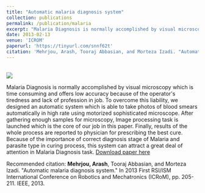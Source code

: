 ```yaml
---
title: "Automatic malaria diagnosis system"
collection: publications
permalink: /publication/malaria
excerpt: "Malaria Diagnosis is normally accomplished by visual microscopy which is time consuming and offers low accuracy because of the operator\'s tiredness and lack of profession in job. To overcome this liability, we designed an automatic system which is able to take photos of blood smears automatically in high rate using motorized sophisticated microscope. After gathering enough samples for microscopy, Image processing task is launched which is the core of our job in this paper. Finally, results of the whole process are reported to physician for prescribing the best cure. Because of the importance of correct diagnosis stage of Malaria and parasite type in curing process, this system can attract a great deal of attention in Malaria Diagnosis task."
date: 2013-02-13
venue: 'ICROM'
paperurl: 'https://tinyurl.com/snnf62t'
citation: 'Mehrjou, Arash, Tooraj Abbasian, and Morteza Izadi. "Automatic malaria diagnosis system." In 2013 First RSI/ISM International Conference on Robotics and Mechatronics (ICRoM), pp. 205-211. IEEE, 2013'
---
```

<br/><img src='publications/blood_sample.png'>

Malaria Diagnosis is normally accomplished by visual microscopy which is time consuming and offers low accuracy because of the operator's tiredness and lack of profession in job. To overcome this liability, we designed an automatic system which is able to take photos of blood smears automatically in high rate using motorized sophisticated microscope. After gathering enough samples for microscopy, Image processing task is launched which is the core of our job in this paper. Finally, results of the whole process are reported to physician for prescribing the best cure. Because of the importance of correct diagnosis stage of Malaria and parasite type in curing process, this system can attract a great deal of attention in Malaria Diagnosis task.
[Download paper here](https://tinyurl.com/snnf62t)

Recommended citation: **Mehrjou, Arash**, Tooraj Abbasian, and Morteza Izadi. "Automatic malaria diagnosis system." In 2013 First RSI/ISM International Conference on Robotics and Mechatronics (ICRoM), pp. 205-211. IEEE, 2013.